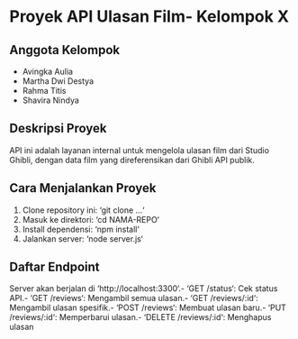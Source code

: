  # Proyek API Ulasan Film- Kelompok X
 ## Anggota Kelompok
 - Avingka Aulia
 - Martha Dwi Destya
 - Rahma Titis 
 - Shavira Nindya
 ## Deskripsi Proyek
 API ini adalah layanan internal untuk mengelola ulasan film dari Studio Ghibli,
 dengan data film yang direferensikan dari Ghibli API publik.
 ## Cara Menjalankan Proyek
 1. Clone repository ini: ‘git clone ...‘
 2. Masuk ke direktori: ‘cd NAMA-REPO‘
 3. Install dependensi: ‘npm install‘
 4. Jalankan server: ‘node server.js‘
 ## Daftar Endpoint
 Server akan berjalan di ‘http://localhost:3300‘.- ‘GET /status‘: Cek status API.- ‘GET /reviews‘: Mengambil semua ulasan.- ‘GET /reviews/:id‘: Mengambil ulasan spesifik.- ‘POST /reviews‘: Membuat ulasan baru.- ‘PUT /reviews/:id‘: Memperbarui ulasan.- ‘DELETE /reviews/:id‘: Menghapus ulasan
